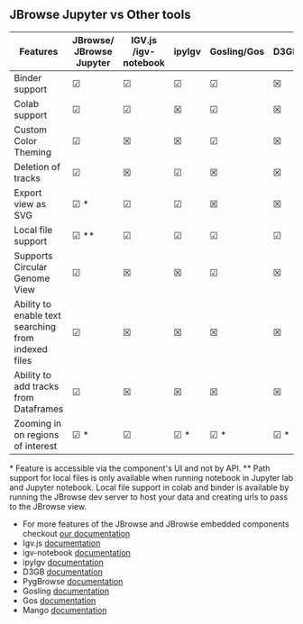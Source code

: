 ## JBrowse Jupyter vs Other tools

| Features                                            | JBrowse/ JBrowse Jupyter | IGV.js /igv-notebook | ipyIgv      | Gosling/Gos | D3GB        | PygBrowse | Mango       |
| --------------------------------------------------- | ------------------------ | -------------------- | ----------- | ----------- | ----------- | --------- | ----------- |
| Binder support                                      | &#x2611;                 | &#x2611;             | &#x2611;    | &#x2611;    | &#x2612;    | &#x2612;  | &#x2612;    |
| Colab support                                       | &#x2611;                 | &#x2611;             | &#x2612;    | &#x2611;    | &#x2612;    | &#x2612;  | &#x2612;    |
| Custom Color Theming                                | &#x2611;                 | &#x2612;             | &#x2612;    | &#x2611;    | &#x2612;    | &#x2612;  | &#x2612;    |
| Deletion of tracks                                  | &#x2611;                 | &#x2612;             | &#x2611;    | &#x2612;    | &#x2612;    | &#x2612;  | &#x2612;    |
| Export view as SVG                                  | &#x2611; \*              | &#x2611;             | &#x2611;    | &#x2612;    | &#x2612;    | &#x2612;  | &#x2611;    |
| Local file support                                  | &#x2611; \*\*            | &#x2611;             | &#x2611;    | &#x2611;    | &#x2611;    | &#x2611;  | &#x2611;    |
| Supports Circular Genome View                       | &#x2611;                 | &#x2612;             | &#x2612;    | &#x2611;    | &#x2612;    | &#x2612;  | &#x2612;    |
| Ability to enable text searching from indexed files | &#x2611;                 | &#x2612;             | &#x2612;    | &#x2612;    | &#x2612;    | &#x2612;  | &#x2612;    |
| Ability to add tracks from Dataframes               | &#x2611;                 | &#x2612;             | &#x2612;    | &#x2612;    | &#x2612;    | &#x2611;  | &#x2612;    |
| Zooming in on regions of interest                   | &#x2611; \*              | &#x2611;             | &#x2611; \* | &#x2611; \* | &#x2611; \* | &#x2612;  | &#x2611; \* |

\* Feature is accessible via the component's UI and not by API. \*\* Path
support for local files is only available when running notebook in Jupyter lab
and Jupyter notebook. Local file support in colab and binder is available by
running the JBrowse dev server to host your data and creating urls to pass to
the JBrowse view.

- For more features of the JBrowse and JBrowse embedded components checkout
  [our documentation](https://jbrowse.org/jb2/docs/embedded_components/)
- Igv.js [documentation](https://github.com/igvteam/igv.js/wiki/)
- igv-notebook [documentation](https://github.com/igvteam/igv-notebook)
- ipyIgv [documentation](https://github.com/QuantStack/ipyigv)
- D3GB [documentation](http://d3gb.usal.es/index.html)
- PygBrowse [documentation](https://github.com/phageghost/python-genome-browser)
- Gosling [documentation](https://github.com/gosling-lang/gosling.js)
- Gos [documentation](https://gosling-lang.github.io/gos/)
- Mango
  [documentation](https://bdg-mango.readthedocs.io/en/latest/jupyterWidgets/usage.html)
